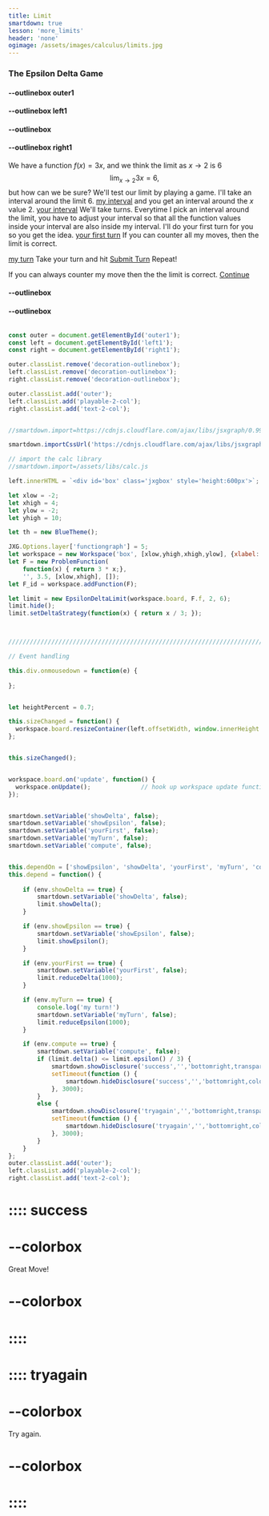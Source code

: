 ```yaml
---
title: Limit
smartdown: true
lesson: 'more_limits'
header: 'none'
ogimage: /assets/images/calculus/limits.jpg
---
```



### The Epsilon Delta Game

#### --outlinebox outer1

#### --outlinebox left1


#### --outlinebox


#### --outlinebox right1
We have a function $f(x)=3x$, and we think the limit as $x \to 2$ is $6$ $$\lim_{x \to 2} 3x = 6,$$ but how can we be sure? We'll test our limit by playing a game.  I'll take an interval around the limit $6$.  [my interval](:=showEpsilon=true) and you get an interval around the $x$ value $2$. [your interval](:=showDelta=true)  We'll take turns.  Everytime I pick an interval around the limit, you have to adjust your interval so that all the function values inside your interval are also inside my interval.  I'll do your first turn for you so you get the idea. [your first turn](:=yourFirst=true) If you can counter all my moves, then the limit is correct.

[my turn](:=myTurn=true) 
Take your turn and hit [Submit Turn](:=compute=true)
Repeat!

If you can always counter my move then the the limit is correct.
[Continue](/pages/limit4)

#### --outlinebox
#### --outlinebox

 

```javascript /autoplay

const outer = document.getElementById('outer1');
const left = document.getElementById('left1');
const right = document.getElementById('right1');

outer.classList.remove('decoration-outlinebox');
left.classList.remove('decoration-outlinebox');
right.classList.remove('decoration-outlinebox');

outer.classList.add('outer');
left.classList.add('playable-2-col');
right.classList.add('text-2-col');


//smartdown.import=https://cdnjs.cloudflare.com/ajax/libs/jsxgraph/0.99.7/jsxgraphcore.js

smartdown.importCssUrl('https://cdnjs.cloudflare.com/ajax/libs/jsxgraph/0.99.7/jsxgraph.css');

// import the calc library
//smartdown.import=/assets/libs/calc.js

left.innerHTML = `<div id='box' class='jxgbox' style='height:600px'>`;

let xlow = -2;
let xhigh = 4;
let ylow = -2;
let yhigh = 10;

let th = new BlueTheme();

JXG.Options.layer['functiongraph'] = 5;
let workspace = new Workspace('box', [xlow,yhigh,xhigh,ylow], {xlabel:'', ylabel:''});
let F = new ProblemFunction(
	function(x) { return 3 * x;}, 
	'', 3.5, [xlow,xhigh], []);
let F_id = workspace.addFunction(F);

let limit = new EpsilonDeltaLimit(workspace.board, F.f, 2, 6);
limit.hide();
limit.setDeltaStrategy(function(x) { return x / 3; });



/////////////////////////////////////////////////////////////////////////////////////////

// Event handling

this.div.onmousedown = function(e) { 
  
};


let heightPercent = 0.7;

this.sizeChanged = function() {
  workspace.board.resizeContainer(left.offsetWidth, window.innerHeight * heightPercent);
};


this.sizeChanged();


workspace.board.on('update', function() {
  workspace.onUpdate();              // hook up workspace update functions
});


smartdown.setVariable('showDelta', false);
smartdown.setVariable('showEpsilon', false);
smartdown.setVariable('yourFirst', false);
smartdown.setVariable('myTurn', false);
smartdown.setVariable('compute', false);


this.dependOn = ['showEpsilon', 'showDelta', 'yourFirst', 'myTurn', 'compute'];  
this.depend = function() {
  
	if (env.showDelta == true) {
		smartdown.setVariable('showDelta', false);
		limit.showDelta();
	}

	if (env.showEpsilon == true) {
		smartdown.setVariable('showEpsilon', false);
		limit.showEpsilon();
	}

	if (env.yourFirst == true) {
		smartdown.setVariable('yourFirst', false);
		limit.reduceDelta(1000);
	}

	if (env.myTurn == true) {
		console.log('my turn!')
		smartdown.setVariable('myTurn', false);
		limit.reduceEpsilon(1000);
	}

	if (env.compute == true) {
		smartdown.setVariable('compute', false);
		if (limit.delta() <= limit.epsilon() / 3) {
			smartdown.showDisclosure('success','','bottomright,transparent,colorbox,shadow');
	      	setTimeout(function () {
	        	smartdown.hideDisclosure('success','','bottomright,colorbox,shadow');
	      	}, 3000);
		}
		else {
			smartdown.showDisclosure('tryagain','','bottomright,transparent,colorbox,shadow');
	      	setTimeout(function () {
	        	smartdown.hideDisclosure('tryagain','','bottomright,colorbox,shadow');
	      	}, 3000);
		}
	}
};
outer.classList.add('outer');
left.classList.add('playable-2-col');
right.classList.add('text-2-col');


```


# :::: success
# --colorbox
Great Move!
# --colorbox
# ::::

# :::: tryagain
# --colorbox
Try again.
# --colorbox
# ::::

